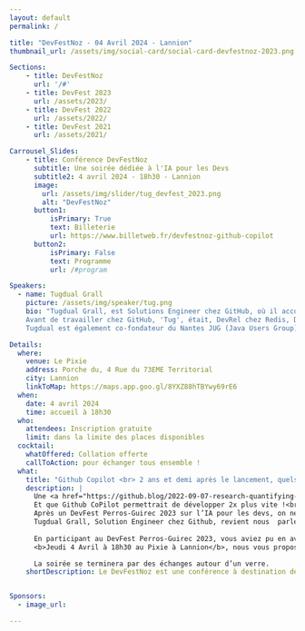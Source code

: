 ```yaml
---
layout: default
permalink: /

title: "DevFestNoz - 04 Avril 2024 - Lannion"
thumbnail_url: /assets/img/social-card/social-card-devfestnoz-2023.png

Sections:
    - title: DevFestNoz
      url: '/#'
    - title: DevFest 2023
      url: /assets/2023/
    - title: DevFest 2022
      url: /assets/2022/
    - title: DevFest 2021
      url: /assets/2021/

Carrousel_Slides:
    - title: Conférence DevFestNoz
      subtitle: Une soirée dédiée à l'IA pour les Devs
      subtitle2: 4 avril 2024 - 18h30 - Lannion
      image:
        url: /assets/img/slider/tug_devfest_2023.png
        alt: "DevFestNoz"
      button1:
          isPrimary: True
          text: Billeterie
          url: https://www.billetweb.fr/devfestnoz-github-copilot
      button2:
          isPrimary: False
          text: Programme
          url: /#program

Speakers:
  - name: Tugdual Grall
    picture: /assets/img/speaker/tug.png
    bio: "Tugdual Grall, est Solutions Engineer chez GitHub, où il accompagne les développeurs dans leur utilisation de GitHub et des pratiques DevOps/DevSecOps.
    Avant de travailler chez GitHub, 'Tug', était, DevRel chez Redis, Directeur du Product Management chez Red Hat, Technical Evangelist chez MapR, MongoDB et Couchbase. Tug a également travaillé comme CTO chez eXo Platform, et comme Product Manager et Développeur sur la platform JavaEE d'Oracle.
    Tugdual est également co-fondateur du Nantes JUG (Java Users Group) qui réunit tous les mois depuis 2008 les développeurs et architectes de la région nantaise."

Details:
  where:
    venue: Le Pixie 
    address: Porche du, 4 Rue du 73EME Territorial
    city: Lannion
    linkToMap: https://maps.app.goo.gl/8YXZ88hTBYwy69rE6
  when:
    date: 4 avril 2024
    time: accueil à 18h30
  who:
    attendees: Inscription gratuite
    limit: dans la limite des places disponibles
  cocktail: 
    whatOffered: Collation offerte
    callToAction: pour échanger tous ensemble !
  what:
    title: "Github Copilot <br> 2 ans et demi après le lancement, quels retours d’expérience ?"
    description: |
      Une <a href="https://github.blog/2022-09-07-research-quantifying-github-copilots-impact-on-developer-productivity-and-happiness">étude</a> réalisée par GitHub montre que 88% des développeurs qui utilisent CoPilot se sentent plus productifs, 74% trouvent qu’ils se concentrent sur des travaux plus satisfaisants.  <br>
      Et que Github CoPilot permettrait de développer 2x plus vite !<br>
      Après un DevFest Perros-Guirec 2023 sur l’IA pour les devs, on ne pouvait pas en rester là!<br>
      Tugdual Grall, Solution Engineer chez Github, revient nous  parler de Github CoPilot, le service d’IA générative pour l’aide au développement informatique proposé par Github.<br><br>
      
      En participant au DevFest Perros-Guirec 2023, vous aviez pu en avoir un avant-goût, voici la suite.
      <b>Jeudi 4 Avril à 18h30 au Pixie à Lannion</b>, nous vous proposons une conférence d’1h30 durant laquelle Tugdual Grall reviendra sur l’IA générative et fera un récap des bonnes pratiques de développement assisté par IA accumulées depuis 2,5 ans par Github et les utilisateurs de Copilot.<br><br>

      La soirée se terminera par des échanges autour d’un verre.
    shortDescription: Le DevFestNoz est une conférence à destination des développeu.se.r.s organisée par l'association <a href="https://codedarmor.fr/">Code d'Armor</a>.


Sponsors:
  - image_url:

---
```

